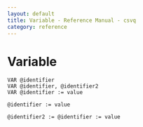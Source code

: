 ```yaml
---
layout: default
title: Variable - Reference Manual - csvq
category: reference
---
```


# Variable

```
VAR @identifier
VAR @identifier, @identifier2
VAR @identifier := value
```

```
@identifier := value
```

```
@identifier2 := @identifier := value
```
